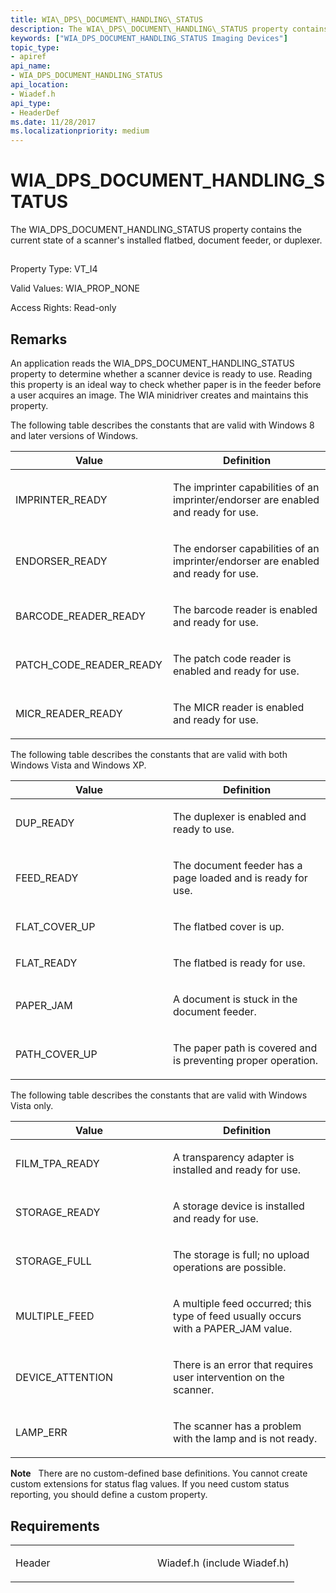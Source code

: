 ```yaml
---
title: WIA\_DPS\_DOCUMENT\_HANDLING\_STATUS
description: The WIA\_DPS\_DOCUMENT\_HANDLING\_STATUS property contains the current state of a scanner's installed flatbed, document feeder, or duplexer.
keywords: ["WIA_DPS_DOCUMENT_HANDLING_STATUS Imaging Devices"]
topic_type:
- apiref
api_name:
- WIA_DPS_DOCUMENT_HANDLING_STATUS
api_location:
- Wiadef.h
api_type:
- HeaderDef
ms.date: 11/28/2017
ms.localizationpriority: medium
---
```


# WIA\_DPS\_DOCUMENT\_HANDLING\_STATUS


The WIA\_DPS\_DOCUMENT\_HANDLING\_STATUS property contains the current state of a scanner's installed flatbed, document feeder, or duplexer.

## <span id="ddk_wia_dps_document_handling_status_si"></span><span id="DDK_WIA_DPS_DOCUMENT_HANDLING_STATUS_SI"></span>


Property Type: VT\_I4

Valid Values: WIA\_PROP\_NONE

Access Rights: Read-only

Remarks
-------

An application reads the WIA\_DPS\_DOCUMENT\_HANDLING\_STATUS property to determine whether a scanner device is ready to use. Reading this property is an ideal way to check whether paper is in the feeder before a user acquires an image. The WIA minidriver creates and maintains this property.

The following table describes the constants that are valid with Windows 8 and later versions of Windows.

<table>
<colgroup>
<col width="50%" />
<col width="50%" />
</colgroup>
<thead>
<tr class="header">
<th>Value</th>
<th>Definition</th>
</tr>
</thead>
<tbody>
<tr class="odd">
<td><p>IMPRINTER_READY</p></td>
<td><p>The imprinter capabilities of an imprinter/endorser are enabled and ready for use.</p></td>
</tr>
<tr class="even">
<td><p>ENDORSER_READY</p></td>
<td><p>The endorser capabilities of an imprinter/endorser are enabled and ready for use.</p></td>
</tr>
<tr class="odd">
<td><p>BARCODE_READER_READY</p></td>
<td><p>The barcode reader is enabled and ready for use.</p></td>
</tr>
<tr class="even">
<td><p>PATCH_CODE_READER_READY</p></td>
<td><p>The patch code reader is enabled and ready for use.</p></td>
</tr>
<tr class="odd">
<td><p>MICR_READER_READY</p></td>
<td><p>The MICR reader is enabled and ready for use.</p></td>
</tr>
</tbody>
</table>

 

The following table describes the constants that are valid with both Windows Vista and Windows XP.

<table>
<colgroup>
<col width="50%" />
<col width="50%" />
</colgroup>
<thead>
<tr class="header">
<th>Value</th>
<th>Definition</th>
</tr>
</thead>
<tbody>
<tr class="odd">
<td><p>DUP_READY</p></td>
<td><p>The duplexer is enabled and ready to use.</p></td>
</tr>
<tr class="even">
<td><p>FEED_READY</p></td>
<td><p>The document feeder has a page loaded and is ready for use.</p></td>
</tr>
<tr class="odd">
<td><p>FLAT_COVER_UP</p></td>
<td><p>The flatbed cover is up.</p></td>
</tr>
<tr class="even">
<td><p>FLAT_READY</p></td>
<td><p>The flatbed is ready for use.</p></td>
</tr>
<tr class="odd">
<td><p>PAPER_JAM</p></td>
<td><p>A document is stuck in the document feeder.</p></td>
</tr>
<tr class="even">
<td><p>PATH_COVER_UP</p></td>
<td><p>The paper path is covered and is preventing proper operation.</p></td>
</tr>
</tbody>
</table>

 

The following table describes the constants that are valid with Windows Vista only.

<table>
<colgroup>
<col width="50%" />
<col width="50%" />
</colgroup>
<thead>
<tr class="header">
<th>Value</th>
<th>Definition</th>
</tr>
</thead>
<tbody>
<tr class="odd">
<td><p>FILM_TPA_READY</p></td>
<td><p>A transparency adapter is installed and ready for use.</p></td>
</tr>
<tr class="even">
<td><p>STORAGE_READY</p></td>
<td><p>A storage device is installed and ready for use.</p></td>
</tr>
<tr class="odd">
<td><p>STORAGE_FULL</p></td>
<td><p>The storage is full; no upload operations are possible.</p></td>
</tr>
<tr class="even">
<td><p>MULTIPLE_FEED</p></td>
<td><p>A multiple feed occurred; this type of feed usually occurs with a PAPER_JAM value.</p></td>
</tr>
<tr class="odd">
<td><p>DEVICE_ATTENTION</p></td>
<td><p>There is an error that requires user intervention on the scanner.</p></td>
</tr>
<tr class="even">
<td><p>LAMP_ERR</p></td>
<td><p>The scanner has a problem with the lamp and is not ready.</p></td>
</tr>
</tbody>
</table>

 

**Note**   There are no custom-defined base definitions. You cannot create custom extensions for status flag values. If you need custom status reporting, you should define a custom property.

 

Requirements
------------

<table>
<colgroup>
<col width="50%" />
<col width="50%" />
</colgroup>
<tbody>
<tr class="odd">
<td><p>Header</p></td>
<td>Wiadef.h (include Wiadef.h)</td>
</tr>
</tbody>
</table>

 

 





